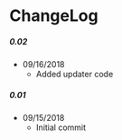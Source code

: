 ChangeLog
=========

##### 0.02
- 09/16/2018
  - Added updater code

##### 0.01
- 09/15/2018
  - Initial commit
